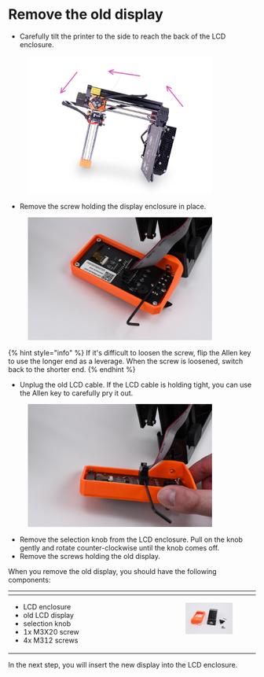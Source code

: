 # Remove the old display

* Carefully tilt the printer to the side to reach the back of the LCD enclosure.

<figure><img src="../../.gitbook/assets/9712615fffb99a74_painted.jpeg" alt="" width="375"><figcaption></figcaption></figure>

* Remove the screw holding the display enclosure in place.

<figure><img src="../../.gitbook/assets/DSC_7015.JPG" alt="" width="375"><figcaption></figcaption></figure>

{% hint style="info" %}
If it's difficult to loosen the screw, flip the Allen key to use the longer end as a leverage. When the screw is loosened, switch back to the shorter end.&#x20;
{% endhint %}

* Unplug the old LCD cable. If the LCD cable is holding tight, you can use the Allen key to carefully pry it out.

<figure><img src="../../.gitbook/assets/DSC_7016.JPG" alt="" width="375"><figcaption></figcaption></figure>

* Remove the selection knob from the LCD enclosure. Pull on the knob gently and rotate counter-clockwise until the knob comes off.
* Remove the screws holding the old display.

When you remove the old display, you should have the following components:

<table data-header-hidden><thead><tr><th width="300" valign="middle"></th><th valign="top"></th></tr></thead><tbody><tr><td valign="middle"><ul><li>LCD enclosure</li><li>old LCD display</li><li>selection knob</li><li>1x M3X20 screw</li><li>4x M312 screws</li></ul></td><td valign="top"><p></p><div><figure><img src="../../.gitbook/assets/DSC_7023.JPG" alt=""><figcaption></figcaption></figure></div></td></tr></tbody></table>

In the next step, you will insert the new display into the LCD enclosure.
